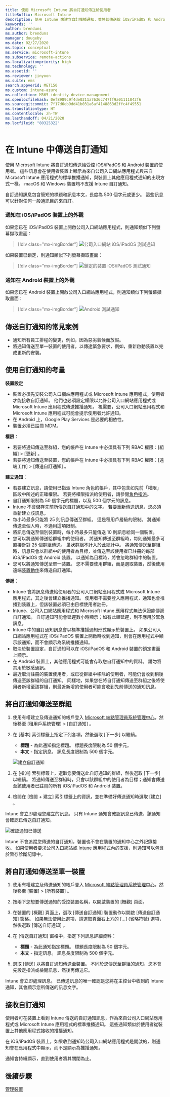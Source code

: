 ```yaml
---
title: 使用 Microsoft Intune 將自訂通知傳送給使用者
titleSuffix: Microsoft Intune
description: 使用 Intune 來建立自訂推播通知，並將其傳送給 iOS/iPadOS 和 Android 裝置的使用者
keywords: ''
author: brenduns
ms.author: brenduns
manager: dougeby
ms.date: 02/27/2020
ms.topic: conceptual
ms.service: microsoft-intune
ms.subservice: remote-actions
ms.localizationpriority: high
ms.technology: ''
ms.assetid: ''
ms.reviewer: jinyoon
ms.suite: ems
search.appverid: MET150
ms.custom: intune-azure
ms.collection: M365-identity-device-management
ms.openlocfilehash: 0ef8989c9f4de0211a7636c747ff9a01111842f6
ms.sourcegitcommit: 7f17d6eb9dd41b031a6af4148863d2ffc4f49551
ms.translationtype: HT
ms.contentlocale: zh-TW
ms.lasthandoff: 04/21/2020
ms.locfileid: "80325322"
---
```

# <a name="send-custom-notifications-in-intune"></a>在 Intune 中傳送自訂通知

使用 Microsoft Intune 將自訂通知傳送給受控 iOS/iPadOS 和 Android 裝置的使用者。 這些訊息會在使用者裝置上顯示為來自公司入口網站應用程式與來自 Microsoft Intune 應用程式的標準推播通知，與裝置上其他應用程式通知的出現方式一樣。 macOS 和 Windows 裝置均不支援 Intune 自訂通知。

自訂通知訊息包含簡短的標題和訊息本文，長度為 500 個字元或更少。 這些訊息可以針對任何一般通訊目的來自訂。

### <a name="what-the-notification-looks-like-on-an-iosipados-device"></a>通知在 iOS/iPadOS 裝置上的外觀

如果您已在 iOS/iPadOS 裝置上開啟公司入口網站應用程式，則通知類似下列螢幕擷取畫面：

> [!div class="mx-imgBorder"]
> ![公司入口網站 iOS/iPadOS 測試通知](./media/custom-notifications/105046-1.png)

如果裝置已鎖定，則通知類似下列螢幕擷取畫面：

> [!div class="mx-imgBorder"]
> ![鎖定的裝置 iOS/iPadOS 測試通知](./media/custom-notifications/105046-2.png)

### <a name="what-the-notification-looks-like-on-an-android-device"></a>通知在 Android 裝置上的外觀

如果您已在 Android 裝置上開啟公司入口網站應用程式，則通知類似下列螢幕擷取畫面：

> [!div class="mx-imgBorder"]
> ![Android 測試通知](./media/custom-notifications/105046-3.png)

## <a name="common-scenarios-for-sending-custom-notifications"></a>傳送自訂通知的常見案例  

- 通知所有員工排程的變更，例如，因為惡劣氣候而放假。
- 將通知傳送至單一裝置的使用者，以傳達緊急要求，例如，重新啟動裝置以完成更新的安裝。

## <a name="considerations-for-using-custom-notifications"></a>使用自訂通知的考量

**裝置設定**

- 裝置必須先安裝公司入口網站應用程式或 Microsoft Intune 應用程式，使用者才能接收自訂通知。 他們也必須設定權限以允許公司入口網站應用程式或 Microsoft Intune 應用程式傳送推播通知。 視需要，公司入口網站應用程式和 Microsoft Intune 應用程式可能會提示使用者允許通知。
- 在 Android 上，Google Play Services 是必要的相依性。
- 裝置必須已註冊 MDM。

**權限**：

- 若要將通知傳送至群組，您的帳戶在 Intune 中必須具有下列 RBAC 權限：[組織]   > [更新]  。
- 若要將通知傳送至裝置，您的帳戶在 Intune 中必須具有下列 RBAC 權限：[遠端工作]   > [傳送自訂通知]  。

**建立通知**：
 
- 若要建立訊息，請使用已指派 Intune 角色的帳戶，其中包含如先前「權限」  區段中所述的正確權限。 若要將權限指派給使用者，請參閱[角色指派](../fundamentals/role-based-access-control.md#role-assignments)。
- 自訂通知限制為 50 個字元的標題，以及 500 個字元的訊息。  
- Intune 不會儲存先前所傳送自訂通知中的文字。 若要重新傳送訊息，您必須重新建立該訊息。  
- 每小時最多只能將 25 則訊息傳送至群組。 這是租用戶層級的限制。 將通知傳送至個人時，不適用這項限制。
- 將訊息傳送至個別裝置時，每小時最多只能傳送 10 則訊息給同一個裝置。
- 您可以將通知傳送給群組中的使用者。 將通知傳送至群組時，每則通知最多可直接針對 25 個群組傳送。 巢狀群組不計入於此總計中。 將通知傳送至群組時，訊息只會以群組中的使用者為目標，並傳送至該使用者已註冊的每部 iOS/iPadOS 或 Android 裝置。 以通知為目標時，將會忽略群組中的裝置。
- 您可以將通知傳送至單一裝置。 您不需要使用群組，而是選取裝置，然後使用遠端[裝置動作](device-management.md#available-device-actions)來傳送自訂通知。

**傳遞**：

- Intune 會將訊息傳送給使用者的公司入口網站應用程式或 Microsoft Intune 應用程式，其之後會建立推播通知。 使用者不需要登入應用程式，通知也會推播到裝置上，但該裝置必須已由目標使用者註冊。
- Intune、公司入口網站應用程式和 Microsoft Intune 應用程式無法保證能傳遞自訂通知。 自訂通知可能會延遲數小時顯示；如有此類延遲，則不應用於緊急訊息。
- Intune 中的自訂通知訊息會以標準推播通知形式顯示於裝置上。 如果公司入口網站應用程式在 iOS/iPadOS 裝置上開啟時收到通知，則會在應用程式中顯示該通知，而不會顯示為系統推播通知。  
- 取決於裝置設定，自訂通知可以在 iOS/iPadOS 和 Android 裝置的鎖定畫面上顯示。  
- 在 Android 裝置上，其他應用程式可能會存取您自訂通知中的資料。 請勿將其用於敏感通訊。  
- 最近取消註冊的裝置使用者，或已從群組中移除的使用者，可能仍會收到稍後傳送至該群組的自訂通知。  同樣地，如果您在將自訂通知傳送至群組之後將使用者新增至該群組，則最近新增的使用者可能會收到先前傳送的通知訊息。  

## <a name="send-a-custom-notification-to-groups"></a>將自訂通知傳送至群組

1. 使用有權建立及傳送通知的帳戶登入 [Microsoft 端點管理員系統管理中心](https://go.microsoft.com/fwlink/?linkid=2109431)，然後移至 [租用戶系統管理]   > [自訂通知]  。  

2. 在 [基本] 索引標籤上指定下列各項，然後選取 [下一步]  以繼續。  
   - **標題** - 為此通知指定標題。 標題長度限制為 50 個字元。  
   - **本文** - 指定訊息。 訊息長度限制為 500 個字元。

   ![建立自訂通知](./media/custom-notifications/custom-notifications.png)  

3. 在 [指派]  索引標籤上，選取您要傳送此自訂通知的群組，然後選取 [下一步] 以繼續。 將通知傳送至群組時，只會以該群組中的使用者為目標；通知會傳送至該使用者已註冊的所有 iOS/iPadOS 和 Android 裝置。

4. 檢閱在 [檢閱 + 建立]  索引標籤上的資訊，並在準備好傳送通知時選取 [建立]  。  

Intune 會立即處理您建立的訊息。 只有 Intune 通知會確認訊息已傳送，該通知會確認已傳送自訂通知。  

![確認通知已傳送](./media/custom-notifications/notification-sent.png)  

Intune 不會追蹤您傳送的自訂通知，裝置也不會在裝置的通知中心之外記錄接收。 如果使用者要求公司入口網站或 Intune 應用程式內的支援，則通知可以包含於暫存診斷記錄中。

## <a name="send-a-custom-notification-to-a-single-device"></a>將自訂通知傳送至單一裝置

1. 使用有權建立及傳送通知的帳戶登入 [Microsoft 端點管理員系統管理中心](https://go.microsoft.com/fwlink/?linkid=2109431)，然後移至 [裝置]   > [所有裝置]  。

2. 按兩下您想要傳送通知的受控裝置名稱，以開啟裝置的 [概觀]  頁面。

3. 在裝置的 [概觀]  頁面上，選取 [傳送自訂通知]  裝置動作以開啟 [傳送自訂通知]  窗格。 如果無法使用此選項，請選取頁面右上方的 [...]  (省略符號) 選項，然後選取 [傳送自訂通知]  。

4. 在 [傳送自訂通知]  窗格中，指定下列訊息詳細資料：  

   - **標題** - 為此通知指定標題。 標題長度限制為 50 個字元。  
   - **本文** - 指定訊息。 訊息長度限制為 500 個字元。  

5. 選取 [傳送]  以將自訂通知傳送至裝置。 不同於您傳送至群組的通知，您不會先設定指派或檢閱訊息，然後再傳送它。  

Intune 會立即處理訊息。 已傳送訊息的唯一確認是您將在主控台中收到的 Intune 通知，其會顯示您所傳送的訊息文字。  

## <a name="receive-a-custom-notification"></a>接收自訂通知

使用者可在裝置上看到 Intune 傳送的自訂通知訊息，作為來自公司入口網站應用程式或 Microsoft Intune 應用程式的標準推播通知。 這些通知類似於使用者從裝置上其他應用程式接收的推播通知。  

在 iOS/iPadOS 裝置上，如果收到通知時公司入口網站應用程式是開啟的，則通知會在應用程式中顯示，而不是顯示為推播通知。  

通知會持續顯示，直到使用者將其關閉為止。  

## <a name="next-steps"></a>後續步驟

[管理裝置](device-management.md)
